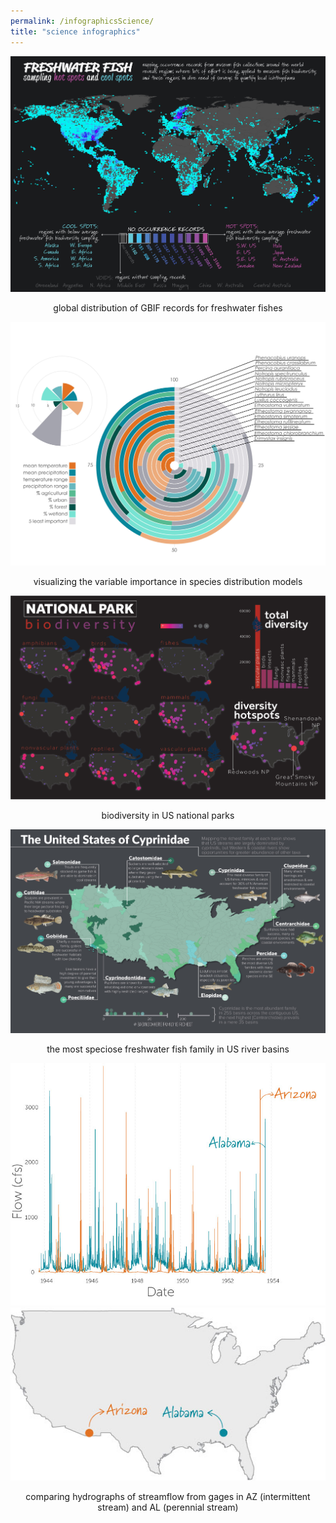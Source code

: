 ```yaml
---
permalink: /infographicsScience/
title: "science infographics"
---
```


<p align="center">
  <img src="/assets/infographics/fishearth.jpg" alt="gbif"/>
</p>
<p align="center">
  global distribution of GBIF records for freshwater fishes
</p>

<p align="center">
  <img src="/assets/infographics/sp_varimp.jpg" alt="varImp"/>
</p>
<p align="center">
  visualizing the variable importance in species distribution models 
</p>

<p align="center">
  <img src="/assets/infographics/park_biodiv.jpg" alt="parkBio"/>
</p>
<p align="center">
  biodiversity in US national parks 
</p>

<p align="center">
  <img src="/assets/infographics/basinfam.jpg" alt="basinFam"/>
</p>
<p align="center">
  the most speciose freshwater fish family in US river basins 
</p>

<p align="center">
  <img src="/assets/infographics/hydrograph_compare.jpg" alt="hydrograph"/>
  <img src="/assets/infographics/gages_map.jpg" alt="gages"/>
</p>
<p align="center">
  comparing hydrographs of streamflow from gages in AZ (intermittent stream) and AL (perennial stream)
</p>